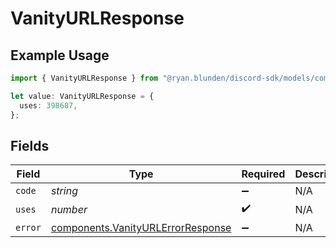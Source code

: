 # VanityURLResponse

## Example Usage

```typescript
import { VanityURLResponse } from "@ryan.blunden/discord-sdk/models/components";

let value: VanityURLResponse = {
  uses: 398687,
};
```

## Fields

| Field                                                                                  | Type                                                                                   | Required                                                                               | Description                                                                            |
| -------------------------------------------------------------------------------------- | -------------------------------------------------------------------------------------- | -------------------------------------------------------------------------------------- | -------------------------------------------------------------------------------------- |
| `code`                                                                                 | *string*                                                                               | :heavy_minus_sign:                                                                     | N/A                                                                                    |
| `uses`                                                                                 | *number*                                                                               | :heavy_check_mark:                                                                     | N/A                                                                                    |
| `error`                                                                                | [components.VanityURLErrorResponse](../../models/components/vanityurlerrorresponse.md) | :heavy_minus_sign:                                                                     | N/A                                                                                    |